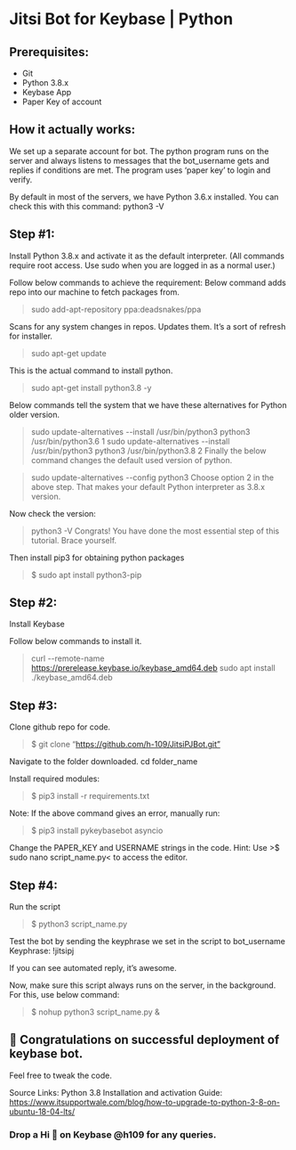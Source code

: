 # Jitsi Bot for Keybase | Python
## Prerequisites: 
* Git
* Python 3.8.x
* Keybase App
* Paper Key of account

## How it actually works:
We set up a separate account for bot. The python program runs on the server and always listens to messages that the bot_username gets and replies if conditions are met.
The program uses ‘paper key’ to login and verify.


By default in most of the servers, we have Python 3.6.x installed.
You can check this with this command: python3 -V 

## Step #1:

Install Python 3.8.x and activate it as the default interpreter.
(All commands require root access. Use sudo when you are logged in as a normal user.)

Follow below commands to achieve the requirement:
Below command adds repo into our machine to fetch packages from.

> sudo add-apt-repository ppa:deadsnakes/ppa

Scans for any system changes in repos. Updates them. It’s a sort of refresh for installer.

> sudo apt-get update

This is the actual command to install python. 

> sudo apt-get install python3.8 -y

Below commands tell the system that we have these alternatives for Python older version.

> sudo update-alternatives --install /usr/bin/python3 python3 /usr/bin/python3.6 1
> sudo update-alternatives --install /usr/bin/python3 python3 /usr/bin/python3.8 2
Finally the below command changes the default used version of python.

> sudo update-alternatives --config python3
Choose option 2 in the above step. That makes your default Python interpreter as 3.8.x version.

Now check the version:
> python3 -V
Congrats! You have done the most essential step of this tutorial. Brace yourself.

Then install pip3 for obtaining python packages

>$ sudo apt install python3-pip


## Step #2:

Install Keybase

Follow below commands to install it.

>curl --remote-name https://prerelease.keybase.io/keybase_amd64.deb
>sudo apt install ./keybase_amd64.deb

## Step #3:
Clone github repo for code.

>$ git clone “https://github.com/h-109/JitsiPJBot.git”

Navigate to the folder downloaded. cd folder_name

Install required modules:
>$ pip3 install -r requirements.txt

Note: If the above command gives an error, manually run:
>$ pip3 install pykeybasebot asyncio

Change the PAPER_KEY and USERNAME strings in the code.
Hint: Use >$ sudo nano script_name.py< to access the editor.

## Step #4:
Run the script

>$ python3 script_name.py

Test the bot by sending the keyphrase we set in the script to bot_username
Keyphrase: !jitsipj

If you can see automated reply, it’s awesome.

Now, make sure this script always runs on the server, in the background. For this, use below command:

>$ nohup python3 script_name.py &

## 🎉 Congratulations on successful deployment of keybase bot.

Feel free to tweak the code.

Source Links:
Python 3.8 Installation and activation Guide: https://www.itsupportwale.com/blog/how-to-upgrade-to-python-3-8-on-ubuntu-18-04-lts/


### Drop a Hi 👋 on Keybase @h109 for any queries.
